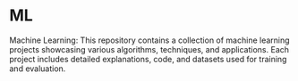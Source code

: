 # ML
Machine Learning: This repository contains a collection of machine learning projects showcasing various algorithms, techniques, and applications. Each project includes detailed explanations, code, and datasets used for training and evaluation.
